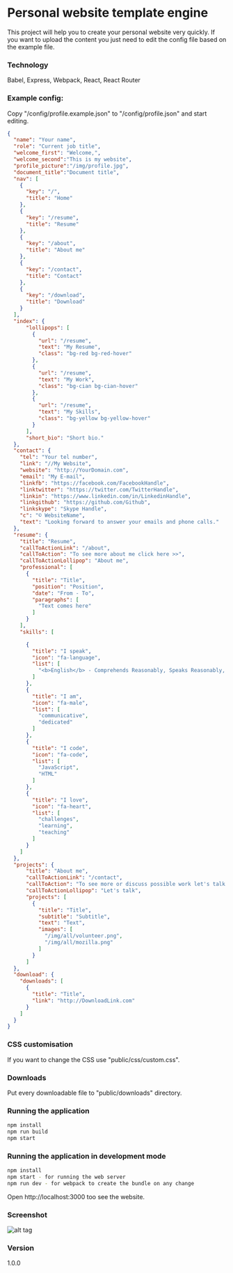 # Personal website template engine
This project will help you to create your personal website very quickly. If you want to upload the content you just need to edit the config file based on the example file.

### Technology
Babel, Express, Webpack, React, React Router

### Example config:
Copy "/config/profile.example.json" to "/config/profile.json" and start editing.

```json
{
  "name": "Your name",
  "role": "Current job title",
  "welcome_first": "Welcome,",
  "welcome_second":"This is my website",
  "profile_picture":"/img/profile.jpg",
  "document_title":"Document title",
  "nav": [
    {
      "key": "/",
      "title": "Home"
    },
    {
      "key": "/resume",
      "title": "Resume"
    },
    {
      "key": "/about",
      "title": "About me"
    },
    {
      "key": "/contact",
      "title": "Contact"
    },
    {
      "key": "/download",
      "title": "Download"
    }
  ],
  "index": {
      "lollipops": [
        {
          "url": "/resume",
          "text": "My Resume",
          "class": "bg-red bg-red-hover"
        },
        {
          "url": "/resume",
          "text": "My Work",
          "class": "bg-cian bg-cian-hover"
        },
        {
          "url": "/resume",
          "text": "My Skills",
          "class": "bg-yellow bg-yellow-hover"
        }
      ],
      "short_bio": "Short bio."
  },
  "contact": {
    "tel": "Your tel number",
    "link": "//My Website",
    "website": "http://YourDomain.com",
    "email": "My E-mail",
    "linkfb": "https://facebook.com/FacebookHandle",
    "linktwitter": "https://twitter.com/TwitterHandle",
    "linkin": "https://www.linkedin.com/in/LinkedinHandle",
    "linkgithub": "https://github.com/Github",
    "linkskype": "Skype Handle",
    "c": "© WebsiteName",
    "text": "Looking forward to answer your emails and phone calls."
  },
  "resume": {
    "title": "Resume",
    "callToActionLink": "/about",
    "callToAction": "To see more about me click here >>",
    "callToActionLollipop": "About me",
    "professional": [
      {
        "title": "Title",
        "position": "Position",
        "date": "From - To",
        "paragraphs": [
          "Text comes here"
        ]
      }
    ],
    "skills": [

      {
        "title": "I speak",
        "icon": "fa-language",
        "list": [
          "<b>English</b> - Comprehends Reasonably, Speaks Reasonably, Reads Well, Writes Well. "
        ]
      },
      {
        "title": "I am",
        "icon": "fa-male",
        "list": [
          "communicative",
          "dedicated"
        ]
      },
      {
        "title": "I code",
        "icon": "fa-code",
        "list": [
          "JavaScript",
          "HTML"
        ]
      },
      {
        "title": "I love",
        "icon": "fa-heart",
        "list": [
          "challenges",
          "learning",
          "teaching"
        ]
      }
    ]
  },
  "projects": {
      "title": "About me",
      "callToActionLink": "/contact",
      "callToAction": "To see more or discuss possible work let's talk >>",
      "callToActionLollipop": "Let's talk",
      "projects": [
        {
          "title": "Title",
          "subtitle": "Subtitle",
          "text": "Text",
          "images": [
            "/img/all/volunteer.png",
            "/img/all/mozilla.png"
          ]
        }
      ]
  },
  "download": {
    "downloads": [
      {
        "title": "Title",
        "link": "http://DownloadLink.com"
      }
    ]
  }
}

```
### CSS customisation
If you want to change the CSS use "public/css/custom.css".


### Downloads
Put every downloadable file to "public/downloads" directory.

### Running the application
```sh
npm install
npm run build
npm start
```

### Running the application in development mode
```sh
npm install
npm start - for running the web server
npm run dev - for webpack to create the bundle on any change
```
Open http://localhost:3000 too see the website.

### Screenshot
![alt tag](http://i.imgur.com/CKEQvnq.png)



### Version
1.0.0
